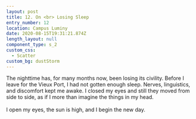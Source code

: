 ```yaml
---
layout: post
title: 12. On <br> Losing Sleep
entry_number: 12
location: Campus Luminy
date: 2020-08-15T19:31:21.874Z
length_layout: null
component_type: s_2
custom_css:
  - Scatter
custom_bg: dustStorm
---
```

The nighttime has, for many months now, been losing its civility. Before I leave for the Vieux Port, I had not gotten enough sleep. Nerves, linguistics, and discomfort kept me awake. I closed my eyes and still they moved from side to side, as if I more than imagine the things in my head. \
\
I open my eyes, the sun is high, and I begin the new day.